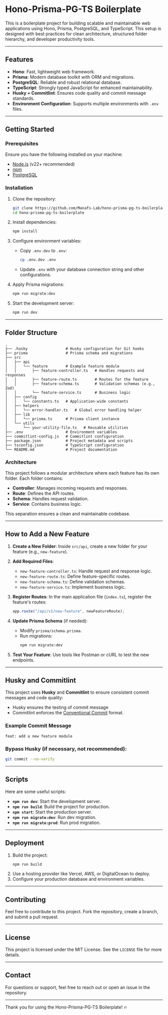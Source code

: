 # Hono-Prisma-PG-TS Boilerplate

This is a boilerplate project for building scalable and maintainable web applications using Hono, Prisma, PostgreSQL, and TypeScript. This setup is designed with best practices for clean architecture, structured folder hierarchy, and developer productivity tools.

---

## Features

- **Hono**: Fast, lightweight web framework.
- **Prisma**: Modern database toolkit with ORM and migrations.
- **PostgreSQL**: Reliable and robust relational database.
- **TypeScript**: Strongly typed JavaScript for enhanced maintainability.
- **Husky + Commitlint**: Ensures code quality and commit message standards.
- **Environment Configuration**: Supports multiple environments with `.env` files.

---

## Getting Started

### Prerequisites

Ensure you have the following installed on your machine:

- [Node.js](https://nodejs.org/) (v22+ recommended)
- [npm](https://www.npmjs.com/)
- [PostgreSQL](https://www.postgresql.org/)

### Installation

1. Clone the repository:

   ```bash
   git clone https://github.com/Manafs-Lab/hono-prisma-pg-ts-boilerplate.git
   cd hono-prisma-pg-ts-boilerplate
   ```

2. Install dependencies:

   ```bash
   npm install
   ```

3. Configure environment variables:

   - Copy `.env.dev` to `.env`:
     ```bash
     cp .env.dev .env
     ```
   - Update `.env` with your database connection string and other configurations.

4. Apply Prisma migrations:

   ```bash
   npm run migrate:dev
   ```

5. Start the development server:
   ```bash
   npm run dev
   ```

---

## Folder Structure

```plaintext
.
├── .husky                 # Husky configuration for Git hooks
├── prisma                 # Prisma schema and migrations
├── src
│   ├── api
│   │   └── feature        # Example feature module
│   │       ├── feature-controller.ts   # Handles requests and responses
│   │       ├── feature-route.ts        # Routes for the feature
│   │       ├── feature-schema.ts       # Validation schemas (e.g., Zod)
│   │       └── feature-service.ts      # Business logic
│   ├── config
│   │   └── constants.ts   # Application-wide constants
│   ├── helpers
│   │   └── error-handler.ts   # Global error handling helper
│   ├── lib
│   │   └── prisma.ts      # Prisma client instance
│   └── utils
│       └── your-utility-file.ts   # Reusable utilities
├── .env                   # Environment variables
├── commitlint-config.js   # Commitlint configuration
├── package.json           # Project metadata and scripts
├── tsconfig.json          # TypeScript configuration
└── README.md              # Project documentation
```

### Architecture

This project follows a modular architecture where each feature has its own folder. Each folder contains:

- **Controller**: Manages incoming requests and responses.
- **Route**: Defines the API routes.
- **Schema**: Handles request validation.
- **Service**: Contains business logic.

This separation ensures a clean and maintainable codebase.

---

## How to Add a New Feature

1. **Create a New Folder**:
   Inside `src/api`, create a new folder for your feature (e.g., `new-feature`).

2. **Add Required Files**:

   - `new-feature-controller.ts`: Handle request and response logic.
   - `new-feature-route.ts`: Define feature-specific routes.
   - `new-feature-schema.ts`: Define validation schemas.
   - `new-feature-service.ts`: Implement business logic.

3. **Register Routes**:
   In the main application file (`index.ts`), register the feature's routes:

   ```typescript
   app.route("/api/v1/new-feature", newFeatureRoute);
   ```

4. **Update Prisma Schema** (if needed):

   - Modify `prisma/schema.prisma`.
   - Run migrations:
     ```bash
     npm run migrate:dev
     ```

5. **Test Your Feature**:
   Use tools like Postman or cURL to test the new endpoints.

---

## Husky and Commitlint

This project uses **Husky** and **Commitlint** to ensure consistent commit messages and code quality:

- Husky ensures the testing of commit message
- Commitlint enforces the [Conventional Commit](https://www.conventionalcommits.org/) format.

### Example Commit Message

```
feat: add a new feature module
```

### Bypass Husky (if necessary, not recommended):

```bash
git commit --no-verify
```

---

## Scripts

Here are some useful scripts:

- **`npm run dev`**: Start the development server.
- **`npm run build`**: Build the project for production.
- **`npm start`**: Start the production server.
- **`npm run migrate:dev`**: Run dev migration.
- **`npm run migrate:prod`**: Run prod migration.

---

## Deployment

1. Build the project:
   ```bash
   npm run build
   ```
2. Use a hosting provider like Vercel, AWS, or DigitalOcean to deploy.
3. Configure your production database and environment variables.

---

## Contributing

Feel free to contribute to this project. Fork the repository, create a branch, and submit a pull request.

---

## License

This project is licensed under the MIT License. See the `LICENSE` file for more details.

---

## Contact

For questions or support, feel free to reach out or open an issue in the repository.

---

Thank you for using the Hono-Prisma-PG-TS Boilerplate! 🔥
